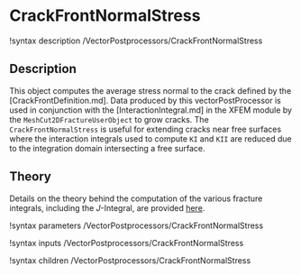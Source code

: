 # CrackFrontNormalStress

!syntax description /VectorPostprocessors/CrackFrontNormalStress

## Description

This object computes the average stress normal to the crack defined by the [CrackFrontDefinition.md].  Data produced by this vectorPostProcessor is used in conjunction with the [InteractionIntegral.md] in the XFEM module by the `MeshCut2DFractureUserObject` to grow cracks. The `CrackFrontNormalStress` is useful for extending cracks near free surfaces where the interaction integrals used to compute `KI` and `KII` are reduced due to the integration domain intersecting a free surface.

## Theory

Details on the theory behind the computation of the various fracture integrals, including the $J$-Integral, are provided [here](FractureIntegrals.md).

!syntax parameters /VectorPostprocessors/CrackFrontNormalStress

!syntax inputs /VectorPostprocessors/CrackFrontNormalStress

!syntax children /VectorPostprocessors/CrackFrontNormalStress
